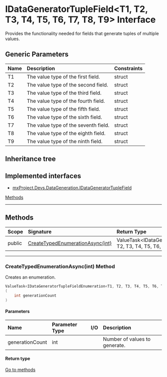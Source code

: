 ﻿


# IDataGeneratorTupleField&lt;T1, T2, T3, T4, T5, T6, T7, T8, T9&gt; Interface



Provides the functionality needed for fields that generate tuples of multiple values.





## Generic Parameters
|Name|Description|Constraints|
|:--|:--|:--|
| T1 | The value type of the first field. | struct |
| T2 | The value type of the second field. | struct |
| T3 | The value type of the third field. | struct |
| T4 | The value type of the fourth field. | struct |
| T5 | The value type of the fifth field. | struct |
| T6 | The value type of the sixth field. | struct |
| T7 | The value type of the seventh field. | struct |
| T8 | The value type of the eighth field. | struct |
| T9 | The value type of the ninth field. | struct |

## Inheritance tree
## Implemented interfaces
* [mxProject.Devs.DataGeneration.IDataGeneratorTupleField](../mxProject.Devs.DataGeneration/IDataGeneratorTupleField.md)

[Methods](#Methods)&nbsp;&nbsp;





---
## Methods
|Scope|Signature|Return Type|Summary|
|:--|:--|:--|:--|
| public | [CreateTypedEnumerationAsync(int)](#createtypedenumerationasyncint-method) | ValueTask&lt;IDataGeneratorTupleFieldEnumeration&lt;T1, T2, T3, T4, T5, T6, T7, T8, T9&gt;&gt; | Creates an enumeration. |
---
### CreateTypedEnumerationAsync(int) Method

Creates an enumeration.
```c#
ValueTask<IDataGeneratorTupleFieldEnumeration<T1, T2, T3, T4, T5, T6, T7, T8, T9>> CreateTypedEnumerationAsync
(
	int generationCount
)
```
#### Parameters
|Name|Parameter Type|I/O|Description|
|:--|:--|:-:|:--|
| generationCount | int |  | Number of values to generate. |
#### Return type


[Go to methods](#Methods)



